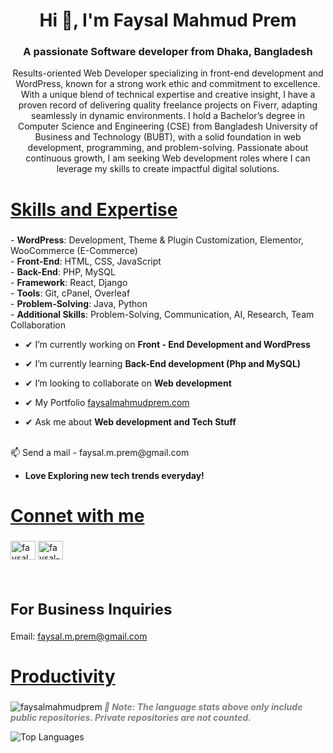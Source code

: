 <h1 align="center">Hi 👋, I'm Faysal Mahmud Prem</h1>
<h3 align="center">A passionate Software developer from Dhaka, Bangladesh</h3>

<p align ="center"> Results-oriented Web Developer specializing in front-end development and WordPress, 
known for a strong work ethic and commitment to excellence. With a unique blend of 
technical expertise and creative insight, I have a proven record of delivering quality freelance 
projects on Fiverr, adapting seamlessly in dynamic environments. I hold a Bachelor’s degree 
in Computer Science and Engineering (CSE) from Bangladesh University of Business and 
Technology (BUBT), with a solid foundation in web development, programming, and 
problem-solving. Passionate about continuous growth, I am seeking Web development roles where I can 
leverage my skills to create impactful digital solutions. </p>

<h2 style="font-size: 28px; text-decoration: underline;">Skills and Expertise</h2>
<p>
  - <strong>WordPress</strong>: Development, Theme & Plugin Customization, Elementor, WooCommerce (E-Commerce)<br>
  - <strong>Front-End</strong>: HTML, CSS, JavaScript<br>
  - <strong>Back-End</strong>: PHP, MySQL<br>
  - <strong>Framework</strong>: React, Django ⁣<br>
  - <strong>Tools</strong>: Git, cPanel, Overleaf<br>
  - <strong>Problem-Solving</strong>: Java, Python ⁣<br>
  - <strong>Additional Skills</strong>: Problem-Solving, Communication, AI, Research, Team Collaboration
</p>


- ✔ I’m currently working on **Front - End Development and WordPress**
- ✔ I’m currently learning **Back-End development (Php and MySQL)**
- ✔ I’m looking to collaborate on **Web development**

- ✔ My Portfolio [faysalmahmudprem.com](https://faysalmahmudprem.com/)
- ✔ Ask me about **Web development and Tech Stuff**
<br>
 📫 Send a mail - faysal.m.prem@gmail.com

 - **Love Exploring new tech trends everyday!**

<h2 style="font-size: 28px; text-decoration: underline;">Connet with me</h2>
<p align="left">
  <a href="https://fb.com/faysalmahmudprem.1" target="blank"><img align="center" src="https://raw.githubusercontent.com/rahuldkjain/github-profile-readme-generator/master/src/images/icons/Social/facebook.svg" alt="faysalmahmudprem.1" height="30" width="40" /></a>
  <a href="https://linkedin.com/in/faysal-mahmud-prem" target="blank"><img align="center" src="https://raw.githubusercontent.com/rahuldkjain/github-profile-readme-generator/master/src/images/icons/Social/linked-in-alt.svg" alt="faysal-mahmud-prem" height="30" width="40" /></a>
</p>
<br>

<h2 style="font-size: 24px;">For Business Inquiries</h2>
<p>Email: <a href="mailto:faysal.m.prem@gmail.com">faysal.m.prem@gmail.com</a></p>

<h2 style="font-size: 28px; text-decoration: underline;">Productivity</h2>

<p><img align="left" src="https://github-readme-stats.vercel.app/api/top-langs?username=faysalmahmudprem&show_icons=true&locale=en&layout=compact" alt="faysalmahmudprem" /></p>

<h3 style="font-size: 14px; font-style: italic; color: gray;">
  📌 Note: The language stats above only include public repositories. Private repositories are not counted.
</h3>

<p>&nbsp;<img align="left" src="https://github-readme-stats.vercel.app/api/top-langs?username=faysalmahmudprem&show_icons=true&locale=en&layout=compact&langs_count=6&theme=dark" alt="Top Languages" />




